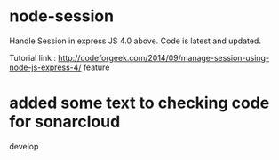 node-session
============
Handle Session in express JS 4.0 above. Code is latest and updated.

Tutorial link : http://codeforgeek.com/2014/09/manage-session-using-node-js-express-4/
 feature


added some text  to checking code for sonarcloud 
=======
 develop

